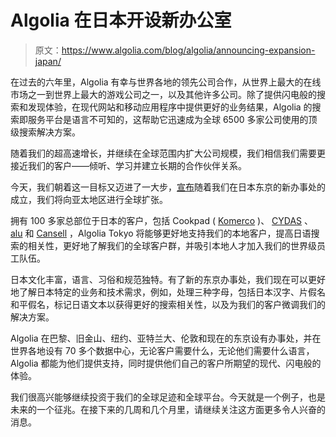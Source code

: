 # Algolia 在日本开设新办公室

> 原文：<https://www.algolia.com/blog/algolia/announcing-expansion-japan/>

在过去的六年里，Algolia 有幸与世界各地的领先公司合作，从世界上最大的在线市场之一到世界上最大的游戏公司之一，以及其他许多公司。除了提供闪电般的搜索和发现体验，在现代网站和移动应用程序中提供更好的业务结果，Algolia 的搜索即服务平台是语言不可知的，这帮助它迅速成为全球 6500 多家公司使用的顶级搜索解决方案。

随着我们的超高速增长，并继续在全球范围内扩大公司规模，我们相信我们需要更接近我们的客户——倾听、学习并建立长期的合作伙伴关系。

今天，我们朝着这一目标又迈进了一大步，[宣布](https://www.globenewswire.com/NewsRoom/ReleaseNg/2949556)随着我们在日本东京的新办事处的成立，我们将向亚太地区进行全球扩张。

拥有 100 多家总部位于日本的客户，包括 Cookpad ( [Komerco](https://komer.co/) )、 [CYDAS](https://www.cydas.com/) 、 [alu](https://alu.jp/) 和 [Cansell](https://cansell.com/) ，Algolia Tokyo 将能够更好地支持我们的本地客户，提高日语搜索的相关性，更好地了解我们的全球客户群，并吸引本地人才加入我们的世界级员工队伍。

日本文化丰富，语言、习俗和规范独特。有了新的东京办事处，我们现在可以更好地了解日本特定的业务和技术需求，例如，处理三种字母，包括日本汉字、片假名和平假名，标记日语文本以获得更好的搜索相关性，以及为我们的客户微调我们的解决方案。

Algolia 在巴黎、旧金山、纽约、亚特兰大、伦敦和现在的东京设有办事处，并在世界各地设有 70 多个数据中心，无论客户需要什么，无论他们需要什么语言，Algolia 都能为他们提供支持，同时提供他们自己的客户所期望的现代、闪电般的体验。

我们很高兴能够继续投资于我们的全球足迹和全球平台。今天就是一个例子，也是未来的一个征兆。在接下来的几周和几个月里，请继续关注这方面更多令人兴奋的消息。